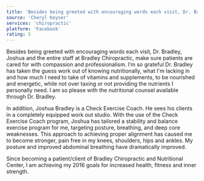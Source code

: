 ```yaml
---
title: 'Besides being greeted with encouraging words each visit, Dr. Bradley,'
source: 'Cheryl Keyser'
services: 'chiropractic'
platform: 'Facebook'
rating: 5
---
```


Besides being greeted with encouraging words each visit, Dr. Bradley, Joshua and the entire staff at Bradley Chiropractic, make sure patients are cared for with compassion and professionalism. I’m so grateful Dr. Bradley has taken the guess work out of  knowing nutritionally, what I'm lacking in and how much I need to take of vitamins and supplements, to be nourished and energetic, while not over taxing or not providing the nutrients I personally need. I am so please with the nutritional counsel available through Dr. Bradley.

In addition, Joshua Bradley is a Check Exercise Coach. He sees his clients in a completely equipped work out studio. With the use of the Check Exercise Coach program, Joshua has tailored a stability and balance exercise program for me, targeting posture, breathing, and deep core weaknesses. This approach to achieving proper alignment has caused me to become stronger, pain free in my knees, shoulders, hips and ankles. My posture and improved abdominal breathing have dramatically improved.

Since becoming a patient/client of Bradley Chiropractic and Nutritional Center, I am achieving my 2016 goals for increased health, fitness and inner strength. 
    
